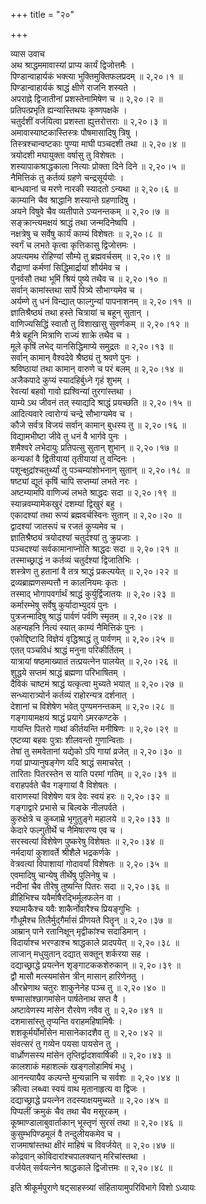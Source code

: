 +++
title = "२०"

+++

व्यास उवाच  
अथ श्राद्धममावास्यां प्राप्य कार्यं द्विजोत्तमैः ।  
पिण्डान्वाहार्यकं भक्त्या भुक्तिमुक्तिफलप्रदम् ॥ २,२०।१ ॥  
पिण्डान्वाहार्यकं श्राद्धं क्षीणे राजनि शस्यते ।  
अपराह्ने द्विजातीनां प्रशस्तेनामिषेण च ॥ २,२०।२ ॥  
प्रतिपत्प्रभृति ह्यन्यास्तिथयः कृष्णपक्षके ।  
चतुर्दशीं वर्जयित्वा प्रशस्ता ह्युत्तरोत्तराः ॥ २,२०।३ ॥  
अमावास्याष्टकास्तिस्त्रः पौषमासादिषु त्रिषु ।  
तिस्त्रश्चान्वष्टकाः पुण्या माघी पञ्चदशी तथा ॥ २,२०।४ ॥  
त्रयोदशी मघायुक्ता वर्षासु तु विशेषतः ।  
शस्यापाकश्राद्धकाला नित्याः प्रोक्ता दिने दिने ॥ २,२०।५ ॥  
नैमित्तिकं तु कर्तव्यं ग्रहणे चन्द्रसूर्ययोः ।  
बान्धवानां च मरणे नारकी स्यादतो ऽन्यथा ॥ २,२०।६ ॥  
काम्यानि चैव श्राद्धानि शस्यान्ते ग्रहणादिषु ।  
अयने विषुवे चैव व्यतीपाते ऽप्यनन्तकम् ॥ २,२०।७ ॥  
सङ्क्रान्त्यमक्षयं श्राद्धं तथा जन्मदिनेष्वपि ।  
नक्षत्रेषु च सर्वेषु कार्यं काम्यं विशेषतः ॥ २,२०।८ ॥  
स्वर्गं च लभते कृत्वा कृत्तिकासु द्विजोत्तमः ।  
अपत्यमथ रोहिण्यां सौम्ये तु ब्रह्मवर्चसम् ॥ २,२०।९ ॥  
रौद्राणां कर्मणां सिद्धिमार्द्रायां शौर्यमेव च ।  
पुनर्वसौ तथा भूमिं श्रियं पुष्ये तथैव च ॥ २,२०।१० ॥  
सर्वान् कामांस्तथा सार्पे पित्र्ये सौभाग्यमेव च ।  
अर्यम्णे तु धनं विन्द्यात् फाल्गुन्यां पापनाशनम् ॥ २,२०।११ ॥  
ज्ञातिश्रैष्ठ्यं तथा हस्ते चित्रायां च बहून् सुतान् ।  
वाणिज्यसिद्धिं स्वातौ तु विशाखासु सुवर्णकम् ॥ २,२०।१२ ॥  
मैत्रे बहूनि मित्राणि राज्यं शाक्रे तथैव च ।  
मूले कृषिं लभेद् यानसिद्धिमाप्ये समुद्रतः ॥ २,२०।१३ ॥  
सर्वान् कामान् वैश्वदेवे श्रैष्ठ्यं तु श्रवणे पुनः ।  
श्रविष्ठायां तथा कामान् वारुणे च परं बलम् ॥ २,२०।१४ ॥  
अजैकपादे कुप्यं स्यादहिर्बुध्ने गृहं शुभम् ।  
रेवत्यां बहवो गावो ह्यश्विन्यां तुरगांस्तथा ।  
याम्ये ऽथ जीवनं तत् स्याद्यदि श्राद्धं प्रयच्छति ॥ २,२०।१५ ॥  
आदित्यवारे त्वारोग्यं चन्द्रे सौभाग्यमेव च ।  
कौजे सर्वत्र विजयं सर्वान् कामान् बुधस्य तु ॥ २,२०।१६ ॥  
विद्यामभीष्टा जीवे तु धनं वै भार्गवे पुनः ।  
शमैश्वरे लभेदायुः प्रतिपत्सु सुतान् शुभान् ॥ २,२०।१७ ॥  
कन्यकां वै द्वितीयायां तृतीयायां तु वन्दिनः ।  
पशून्क्षुद्रांश्चतुर्थ्यां तु पञ्चम्यांशोभनान् सुतान् ॥ २,२०।१८ ॥  
षष्ट्यां द्यूतं कृषिं चापि सप्तम्यां लभते नरः ।  
अष्टम्यामपि वाणिज्यं लभते श्राद्धदः सदा ॥ २,२०।१९ ॥  
स्यान्नवम्यामेकखुरं दशम्यां द्विखुरं बहु ।  
एकादश्यां तथा रूप्यं ब्रह्मवर्चस्विनः सुतान् ॥ २,२०।२० ॥  
द्वादश्यां जातरूपं च रजतं कुप्यमेव च ।  
ज्ञातिश्रैष्ठ्यं त्रयोदश्यां चतुर्दश्यां तु क्रुप्रजाः ।  
पञ्चदश्यां सर्वकामानाप्नोति श्राद्धदः सदा ॥ २,२०।२१ ॥  
तस्माच्छ्राद्धं न कर्तव्यं चतुर्दश्यां द्विजातिभिः ।  
शस्त्रेण तु हतानां वै तत्र श्राद्धं प्रकल्पयेत् ॥ २,२०।२२ ॥  
द्रव्यब्राह्मणसम्पत्तौ न कालनियमः कृतः ।  
तस्माद् भोगापवर्गार्थं श्राद्धं कुर्युर्द्विजातयः ॥ २,२०।२३ ॥  
कर्मारम्भेषु सर्वेषु कुर्यादाभ्युदयं पुनः ।  
पुत्रजन्मादिषु श्राद्धं पार्वणं पर्वणि स्मृतम् ॥ २,२०।२४ ॥  
अहन्यहनि नित्यं स्यात् काम्यं नैमित्तिकं पुनः ।  
एकोद्दिष्टादि विज्ञेयं वृद्धिश्राद्धं तु पार्वणम् ॥ २,२०।२५ ॥  
एतत् पञ्चविधं श्राद्धं मनुना परिकीर्तितम् ।  
यात्रायां षष्ठमाख्यातं तत्प्रयत्नेन पालयेत् ॥ २,२०।२६ ॥  
शुद्धये सप्तमं श्राद्धं ब्रह्मणा परिभाषितम् ।  
दैविकं चाष्टमं श्राद्धं यत्कृत्वा मुच्यते भयात् ॥ २,२०।२७ ॥  
सन्ध्यारात्र्योर्न कर्तव्यं राहोरन्यत्र दर्शनात् ।  
देशानां च विशेषेण भवेत् पुण्यमनन्तकम् ॥ २,२०।२८ ॥  
गङ्गायामक्षयं श्राद्धं प्रयागे ऽमरकण्टके ।  
गायन्ति पितरो गाथां कीर्तयन्ति मनीषिणः ॥ २,२०।२९ ॥  
एष्टव्या बहवः पुत्राः शीलवन्तो गुणान्विताः ।  
तेषां तु समवेतानां यद्येको ऽपि गायां व्रजेत् ॥ २,२०।३० ॥  
गयां प्राप्यानुषङ्गेण यदि श्राद्धं समाचरेत् ।  
तारिताः पितरस्तेन स याति परमां गतिम् ॥ २,२०।३१ ॥  
वराहपर्वते चैव गङ्गायां वै विशेषतः ।  
वाराणस्यां विशेषेण यत्र देवः स्वयं हरः ॥ २,२०।३२ ॥  
गङ्गाद्वारे प्रभासे च बिल्वके नीलपर्वते ।  
कुरुक्षेत्रे च कुब्जाम्रे भृगुतुङ्गे महालये ॥ २,२०।३३ ॥  
केदारे फल्गुतीर्थे च नैमिषारण्य एव च ।  
सरस्वत्यां विशेषेण पुष्करेषु विशेषतः ॥ २,२०।३४ ॥  
नर्मदायां कुशावर्ते श्रीशैले भद्रकर्णके ।  
वेत्रवत्यां विपाशायां गोदावर्यां विशेषतः ॥ २,२०।३५ ॥  
एवमादिषु चान्येषु तीर्थेषु पुलिनेषु च ।  
नदीनां चैव तीरेषु तुष्यन्ति पितरः सदा ॥ २,२०।३६ ॥  
व्रीहिभिश्च यवैर्माषैरद्भिर्मूलफलेन वा ।  
श्यामाकैश्च यवैः शाकैर्नोवारैश्च प्रियङ्गुभिः ।  
गौधूमैश्च तिलैर्मुद्गैर्मासं प्रीणयते पितॄन् ॥ २,२०।३७ ॥  
आम्रान् पाने रतानिक्षून् मृद्वीकांश्च सदाडिमान् ।  
विदार्याश्च भरण्डाश्च श्राद्धकाले प्रादपयेत् ॥ २,२०।३८ ॥  
लाजान् मधुयुतान् दद्यात् सक्तून् शर्करया सह ।  
दद्याच्छ्राद्धे प्रयत्नेन शृङ्गाटककशेरुकान् ॥ २,२०।३९ ॥  
द्वौ मासौ मत्स्यमांसेन त्रीन् मासान् हारिणेनतु ।  
औरभ्रेणाथ चतुरः शाकुनेनेह पञ्च तु ॥ २,२०।४० ॥  
षण्मासांश्छागमांसेन पार्षतेनाथ सप्त वै ।  
अष्टावेणस्य मांसेन रौरवेण नवैव तु ॥ २,२०।४१ ॥  
दशमासांस्तु तृप्यन्ति वराहमहिषामिषैः ।  
शशकूर्मर्योर्मांसेन मासानेकादशैव तु ॥ २,२०।४२ ॥  
संवत्सरं तु गव्येन पयसा पायसेन तु ।  
वार्ध्रोणसस्य मांसेन तृप्तिर्द्वादशवार्षिकी ॥ २,२०।४३ ॥  
कालशाकं महाशल्कं खङ्गलोहामिषं मधु ।  
आनन्त्यायैव कल्पन्ते मुन्यन्नानि च सर्वशः ॥ २,२०।४४ ॥  
क्रीत्वा लब्ध्वा स्वयं वाथ मृतानाहृत्य वा द्विजः ।  
दद्याच्छ्राद्धे प्रयत्नेन तदस्याक्षयमुच्यते ॥ २,२०।४५ ॥  
पिप्पलीं क्रमुकं चैव तथा चैव मसूरकम् ।  
कूष्माण्डालाबुवार्ताकान् भूस्तृणं सुरसं तथा ॥ २,२०।४६ ॥  
कुसुम्भपिण्डमूलं वै तन्दुलीयकमेव च ।  
राजमाषांस्तथा क्षीरं माहिषं च विवर्जयेत् ॥ २,२०।४७ ॥  
कोद्रवान् कोविदारांश्चपालक्यान् मरिचांस्तथा ।  
वर्जयेत् सर्वयत्नेन श्राद्धकाले द्विजोत्तमः ॥ २,२०।४८ ॥  
    
इति श्रीकूर्मपुराणे षट्साहस्त्र्यां संहितायामुपरिविभागे विशो ऽध्यायः
